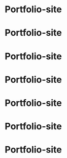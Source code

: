 # Portfolio-site
# Portfolio-site
# Portfolio-site
# Portfolio-site
# Portfolio-site
# Portfolio-site
# Portfolio-site
